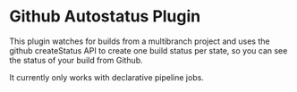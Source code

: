 # Github Autostatus Plugin

This plugin watches for builds from a multibranch project and uses the github createStatus
API to create one build status per state, so you can see the status of your build from
Github.

It currently only works with declarative pipeline jobs.
